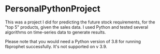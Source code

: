 # PersonalPythonProject
This was a project I did for predicting the future stock requirements, for the "top 5" products, given the sales data. I used Python and tested several algorithms on time-series data to generate results.


Please note that you would need a Python version of 3.8 for running fbprophet successfully. It's not supported on v 3.9.

